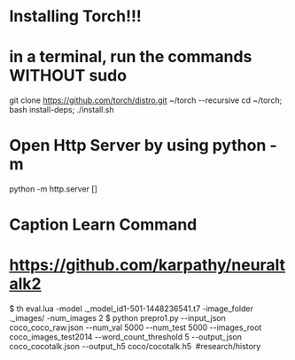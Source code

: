 # Installing Torch!!!
# in a terminal, run the commands WITHOUT sudo
git clone https://github.com/torch/distro.git ~/torch --recursive
cd ~/torch; bash install-deps;
./install.sh
# Open Http Server by using python -m
python -m http.server [<portNo>]
# Caption Learn Command
# https://github.com/karpathy/neuraltalk2
$ th eval.lua -model ._model_id1-501-1448236541.t7 -image_folder ._images/ -num_images 2
$ python prepro1.py --input_json coco_coco_raw.json --num_val 5000 --num_test 5000 --images_root coco_images_test2014 --word_count_threshold 5 --output_json coco_cocotalk.json --output_h5 coco/cocotalk.h5
​
#research/history
